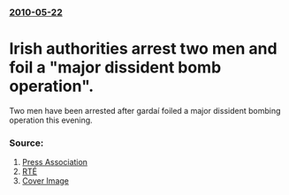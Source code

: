 ### [2010-05-22](/news/2010/05/22/index.md)

# Irish authorities arrest two men and foil a "major dissident bomb operation". 

Two men have been arrested after gardaí foiled a major dissident bombing operation this evening.


### Source:

1. [Press Association](http://www.google.com/hostednews/ukpress/article/ALeqM5jI9BtcCnzMDpMGUw2CIXEIwfPtJg)
2. [RTÉ](http://www.rte.ie/news/2010/0522/drogheda.html)
2. [Cover Image](https://img.rasset.ie/0002810f-1600.jpg)
